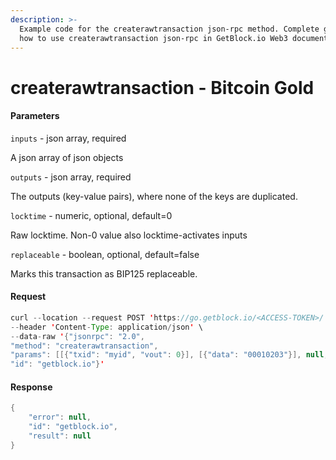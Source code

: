 ```yaml
---
description: >-
  Example code for the createrawtransaction json-rpc method. Сomplete guide on
  how to use createrawtransaction json-rpc in GetBlock.io Web3 documentation.
---
```


# createrawtransaction - Bitcoin Gold

#### Parameters

`inputs` - json array, required

A json array of json objects

`outputs` - json array, required

The outputs (key-value pairs), where none of the keys are duplicated.

`locktime` - numeric, optional, default=0

Raw locktime. Non-0 value also locktime-activates inputs

`replaceable` - boolean, optional, default=false

Marks this transaction as BIP125 replaceable.

#### Request

```java
curl --location --request POST 'https://go.getblock.io/<ACCESS-TOKEN>/' \
--header 'Content-Type: application/json' \
--data-raw '{"jsonrpc": "2.0",
"method": "createrawtransaction",
"params": [[{"txid": "myid", "vout": 0}], [{"data": "00010203"}], null, null],
"id": "getblock.io"}'
```

#### Response

```java
{
    "error": null,
    "id": "getblock.io",
    "result": null
}
```
